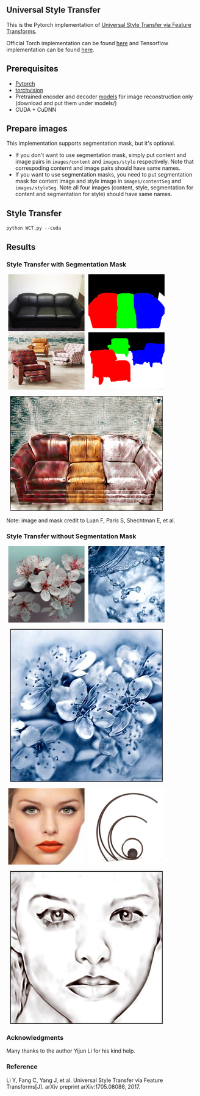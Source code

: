 ## Universal Style Transfer

This is the Pytorch implementation of [Universal Style Transfer via Feature Transforms](https://arxiv.org/pdf/1705.08086.pdf).

Official Torch implementation can be found [here](https://github.com/Yijunmaverick/UniversalStyleTransfer) and Tensorflow implementation can be found [here](https://github.com/eridgd/WCT-TF).

## Prerequisites
- [Pytorch](http://pytorch.org/)
- [torchvision](https://github.com/pytorch/vision)
- Pretrained encoder and decoder [models](https://drive.google.com/open?id=0B4NpdUmFkn_GRTFCMDlad083bjg) for image reconstruction only (download and put them under models/)
- CUDA + CuDNN

## Prepare images
This implementation supports segmentation mask, but it's optional.
- If you don't want to use segmentation mask, simply put content and image pairs in `images/content` and `images/style` respectively. Note that correspoding conternt and image pairs should have same names.
- If you want to use segmentation masks, you need to put segmentation mask for content image and style image in `images/contentSeg` and `images/styleSeg`. Note all four images (content, style, segmentation for content and segmentation for style) should have same names.


## Style Transfer

```
python WCT.py --cuda
```

## Results
### Style Transfer with Segmentation Mask
<img src="images/content/in26.png" width="200" hspace="5"><img src="images/contentSeg/in26.png" width="200" hspace="5"><img src="images/style/in26.png" width="200" hspace="5" height="150"><img src="images/styleSeg/in26.png" width="200" hspace="5" height="150">

<img src="samples/in26.png" width="400" hspace="10">

Note: image and mask credit to Luan F, Paris S, Shechtman E, et al.

### Style Transfer without Segmentation Mask
<img src="images/content/in1.jpg" width="200" hspace="5"><img src="images/style/in1.jpg" width="200" hspace="5">

<img src="samples/in1.jpg" width="400" hspace="10">

<img src="images/content/in2.jpg" width="200" hspace="5"><img src="images/style/in2.jpg" width="200" hspace="5">

<img src="samples/in2.jpg" width="400" hspace="10">

### Acknowledgments
Many thanks to the author Yijun Li for his kind help.

### Reference
Li Y, Fang C, Yang J, et al. Universal Style Transfer via Feature Transforms[J]. arXiv preprint arXiv:1705.08086, 2017.
